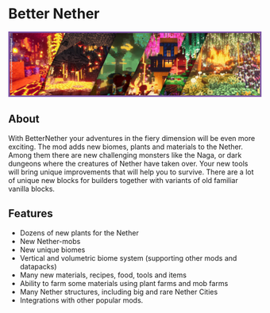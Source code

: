 # <b>Better Nether</b>

<p align="center">
<img src="/images/Mod pictures/betternetherbanner.webp" alt="Better Nether Banner" style="border: 3px solid  #7f58a7;" width="800">
</p>

## About

With BetterNether your adventures in the fiery dimension will be even more exciting. The mod adds new biomes, plants and materials to the Nether. Among them there are new challenging monsters like the Naga, or dark dungeons where the creatures of Nether have taken over. Your new tools will bring unique improvements that will help you to survive. There are a lot of unique new blocks for builders together with variants of old familiar vanilla blocks.

## Features

- Dozens of new plants for the Nether
- New Nether-mobs
- New unique biomes
- Vertical and volumetric biome system (supporting other mods and datapacks)
- Many new materials, recipes, food, tools and items
- Ability to farm some materials using plant farms and mob farms
- Many Nether structures, including big and rare Nether Cities
- Integrations with other popular mods.
